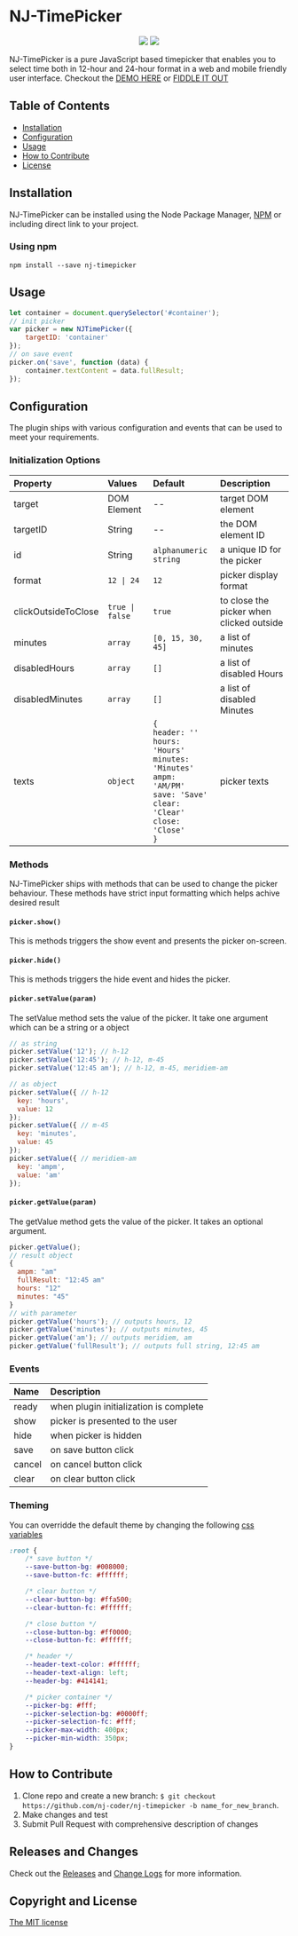 # NJ-TimePicker
<p align="center">
  <img src="https://i.ibb.co/cb6RTVS/12.png">
  <img src="https://i.ibb.co/zQyxqqc/24.png">
</p> 

NJ-TimePicker is a pure JavaScript based timepicker that enables you to select time both in 12-hour and 24-hour format in a web and mobile friendly user interface. Checkout the [DEMO HERE](https://nj-coder.com/nj-libs/nj-timepicker/index.html) or [FIDDLE IT OUT](https://jsfiddle.net/njcoder/5dc0trb9/)

## Table of Contents

- [Installation](#installation)
- [Configuration](#configuration)
- [Usage](#usage)
- [How to Contribute](#how-to-contribute)
- [License](#license)

## Installation
NJ-TimePicker can be installed using the Node Package Manager, [NPM](https://www.npmjs.com/) or including direct link to your project.
### Using npm
```
npm install --save nj-timepicker
```

## Usage
```js
let container = document.querySelector('#container');
// init picker
var picker = new NJTimePicker({
    targetID: 'container'
});
// on save event
picker.on('save', function (data) {
    container.textContent = data.fullResult;
});
```

## Configuration
The plugin ships with various configuration and events that can be used to meet your requirements.

### Initialization Options
| Property           | Values             | Default                  | Description  |
| :----------------- |:-------------------| :------------------------| :------------|
| target             | DOM Element        | --                       | target DOM element |
| targetID           | String             | --                       | the DOM element ID |
| id                 | String             | ```alphanumeric string```| a unique ID for the picker |
| format             | ```12 \| 24```     | ```12```                 | picker display format |
| clickOutsideToClose| ```true \| false```| ```true```               | to close the picker when clicked outside |
| minutes            | `array`            | `[0, 15, 30, 45]`        | a list of minutes |
| disabledHours      | `array`            | `[]`                     | a list of disabled Hours |
| disabledMinutes    | `array`            | `[]`                     | a list of disabled Minutes |
| texts              | `object`           | `{`<br>`header: ''`<br>`hours: 'Hours'`<br>`minutes: 'Minutes'`<br>`ampm: 'AM/PM'`<br>`save: 'Save'`<br>`clear: 'Clear'`<br>`close: 'Close'`<br>`}`| picker texts |

### Methods
NJ-TimePicker ships with methods that can be used to change the picker behaviour. These methods have strict input formatting which helps achive desired result

#### `picker.show()`
This is methods triggers the show event and presents the picker on-screen.

#### `picker.hide()`
This is methods triggers the hide event and hides the picker.

#### `picker.setValue(param)`
The setValue method sets the value of the picker. It take one argument which can be a string or a object
```js
// as string
picker.setValue('12'); // h-12
picker.setValue('12:45'); // h-12, m-45 
picker.setValue('12:45 am'); // h-12, m-45, meridiem-am

// as object
picker.setValue({ // h-12
  key: 'hours',
  value: 12
});
picker.setValue({ // m-45
  key: 'minutes',
  value: 45
});
picker.setValue({ // meridiem-am
  key: 'ampm',
  value: 'am'
});
```

#### `picker.getValue(param)`
The getValue method gets the value of the picker. It takes an optional argument.
```js
picker.getValue();
// result object
{
  ampm: "am"
  fullResult: "12:45 am"
  hours: "12"
  minutes: "45"
}
// with parameter
picker.getValue('hours'); // outputs hours, 12
picker.getValue('minutes'); // outputs minutes, 45
picker.getValue('am'); // outputs meridiem, am
picker.getValue('fullResult'); // outputs full string, 12:45 am
```
### Events
| Name        | Description  |
| :---------- |:-------------|
| ready       | when plugin initialization is complete |
| show        | picker is presented to the user |
| hide        | when picker is hidden |
| save        | on save button click |
| cancel      | on cancel button click |
| clear       | on clear button click |

### Theming
You can overridde the default theme by changing the following [css variables](https://developer.mozilla.org/en-US/docs/Web/CSS/Using_CSS_custom_properties)
```css
:root {
    /* save button */ 
    --save-button-bg: #008000;
    --save-button-fc: #ffffff;

    /* clear button */
    --clear-button-bg: #ffa500;
    --clear-button-fc: #ffffff;

    /* close button */
    --close-button-bg: #ff0000;
    --close-button-fc: #ffffff;

    /* header */ 
    --header-text-color: #ffffff;  
    --header-text-align: left;
    --header-bg: #414141;

    /* picker container */
    --picker-bg: #fff;
    --picker-selection-bg: #0000ff;
    --picker-selection-fc: #fff; 
    --picker-max-width: 400px;
    --picker-min-width: 350px;
}
```
## How to Contribute
1. Clone repo and create a new branch: `$ git checkout https://github.com/nj-coder/nj-timepicker -b name_for_new_branch`.
2. Make changes and test
3. Submit Pull Request with comprehensive description of changes

## Releases and Changes
Check out the [Releases](https://github.com/nj-coder/nj-timepicker/releases) and [Change Logs](https://github.com/nj-coder/nj-timepicker/blob/master/Changelog.md) for more information. 

## Copyright and License
[The MIT license](LICENSE.md) 

